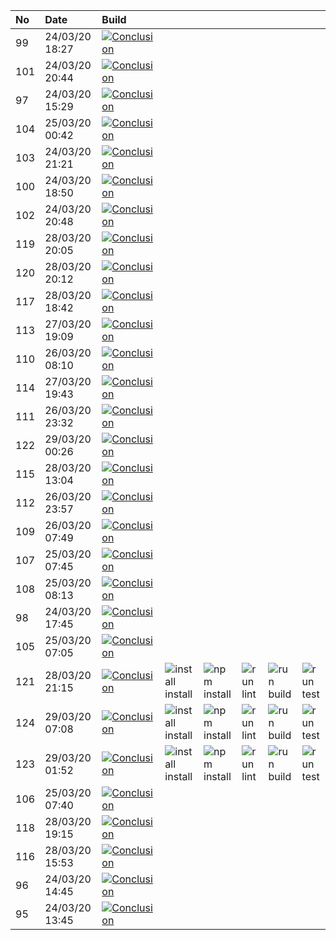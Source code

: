 | No  | Date           | Build                                                                                                                                                             |                                                                              |                                                                      |                                                                |                                                                  |                                                                |
| :-- | :------------- | :---------------------------------------------------------------------------------------------------------------------------------------------------------------- | :--------------------------------------------------------------------------- | :------------------------------------------------------------------- | :------------------------------------------------------------- | :--------------------------------------------------------------- | :------------------------------------------------------------- |
| 99  | 24/03/20 18:27 | [![Conclusion](https://img.shields.io/badge/build-pass-brightgreen)](https://github.com/e2e-boilerplate/playwright-commonjs-jasmine-expect/actions/runs/62573053) |                                                                              |                                                                      |                                                                |                                                                  |                                                                |
| 101 | 24/03/20 20:44 | [![Conclusion](https://img.shields.io/badge/build-pass-brightgreen)](https://github.com/e2e-boilerplate/playwright-commonjs-jasmine-expect/actions/runs/62641465) |                                                                              |                                                                      |                                                                |                                                                  |                                                                |
| 97  | 24/03/20 15:29 | [![Conclusion](https://img.shields.io/badge/build-pass-brightgreen)](https://github.com/e2e-boilerplate/playwright-commonjs-jasmine-expect/actions/runs/62472249) |                                                                              |                                                                      |                                                                |                                                                  |                                                                |
| 104 | 25/03/20 00:42 | [![Conclusion](https://img.shields.io/badge/build-pass-brightgreen)](https://github.com/e2e-boilerplate/playwright-commonjs-jasmine-expect/actions/runs/62739753) |                                                                              |                                                                      |                                                                |                                                                  |                                                                |
| 103 | 24/03/20 21:21 | [![Conclusion](https://img.shields.io/badge/build-pass-brightgreen)](https://github.com/e2e-boilerplate/playwright-commonjs-jasmine-expect/actions/runs/62659571) |                                                                              |                                                                      |                                                                |                                                                  |                                                                |
| 100 | 24/03/20 18:50 | [![Conclusion](https://img.shields.io/badge/build-pass-brightgreen)](https://github.com/e2e-boilerplate/playwright-commonjs-jasmine-expect/actions/runs/62581593) |                                                                              |                                                                      |                                                                |                                                                  |                                                                |
| 102 | 24/03/20 20:48 | [![Conclusion](https://img.shields.io/badge/build-pass-brightgreen)](https://github.com/e2e-boilerplate/playwright-commonjs-jasmine-expect/actions/runs/62642172) |                                                                              |                                                                      |                                                                |                                                                  |                                                                |
| 119 | 28/03/20 20:05 | [![Conclusion](https://img.shields.io/badge/build-pass-brightgreen)](https://github.com/e2e-boilerplate/playwright-commonjs-jasmine-expect/actions/runs/65533069) |                                                                              |                                                                      |                                                                |                                                                  |                                                                |
| 120 | 28/03/20 20:12 | [![Conclusion](https://img.shields.io/badge/build-pass-brightgreen)](https://github.com/e2e-boilerplate/playwright-commonjs-jasmine-expect/actions/runs/65544938) |                                                                              |                                                                      |                                                                |                                                                  |                                                                |
| 117 | 28/03/20 18:42 | [![Conclusion](https://img.shields.io/badge/build-pass-brightgreen)](https://github.com/e2e-boilerplate/playwright-commonjs-jasmine-expect/actions/runs/65506622) |                                                                              |                                                                      |                                                                |                                                                  |                                                                |
| 113 | 27/03/20 19:09 | [![Conclusion](https://img.shields.io/badge/build-pass-brightgreen)](https://github.com/e2e-boilerplate/playwright-commonjs-jasmine-expect/actions/runs/64974140) |                                                                              |                                                                      |                                                                |                                                                  |                                                                |
| 110 | 26/03/20 08:10 | [![Conclusion](https://img.shields.io/badge/build-pass-brightgreen)](https://github.com/e2e-boilerplate/playwright-commonjs-jasmine-expect/actions/runs/63768389) |                                                                              |                                                                      |                                                                |                                                                  |                                                                |
| 114 | 27/03/20 19:43 | [![Conclusion](https://img.shields.io/badge/build-pass-brightgreen)](https://github.com/e2e-boilerplate/playwright-commonjs-jasmine-expect/actions/runs/64985227) |                                                                              |                                                                      |                                                                |                                                                  |                                                                |
| 111 | 26/03/20 23:32 | [![Conclusion](https://img.shields.io/badge/build-pass-brightgreen)](https://github.com/e2e-boilerplate/playwright-commonjs-jasmine-expect/actions/runs/64309707) |                                                                              |                                                                      |                                                                |                                                                  |                                                                |
| 122 | 29/03/20 00:26 | [![Conclusion](https://img.shields.io/badge/build-pass-brightgreen)](https://github.com/e2e-boilerplate/playwright-commonjs-jasmine-expect/actions/runs/65636822) |                                                                              |                                                                      |                                                                |                                                                  |                                                                |
| 115 | 28/03/20 13:04 | [![Conclusion](https://img.shields.io/badge/build-pass-brightgreen)](https://github.com/e2e-boilerplate/playwright-commonjs-jasmine-expect/actions/runs/65373376) |                                                                              |                                                                      |                                                                |                                                                  |                                                                |
| 112 | 26/03/20 23:57 | [![Conclusion](https://img.shields.io/badge/build-pass-brightgreen)](https://github.com/e2e-boilerplate/playwright-commonjs-jasmine-expect/actions/runs/64316361) |                                                                              |                                                                      |                                                                |                                                                  |                                                                |
| 109 | 26/03/20 07:49 | [![Conclusion](https://img.shields.io/badge/build-pass-brightgreen)](https://github.com/e2e-boilerplate/playwright-commonjs-jasmine-expect/actions/runs/63750923) |                                                                              |                                                                      |                                                                |                                                                  |                                                                |
| 107 | 25/03/20 07:45 | [![Conclusion](https://img.shields.io/badge/build-pass-brightgreen)](https://github.com/e2e-boilerplate/playwright-commonjs-jasmine-expect/actions/runs/62952775) |                                                                              |                                                                      |                                                                |                                                                  |                                                                |
| 108 | 25/03/20 08:13 | [![Conclusion](https://img.shields.io/badge/build-pass-brightgreen)](https://github.com/e2e-boilerplate/playwright-commonjs-jasmine-expect/actions/runs/62974145) |                                                                              |                                                                      |                                                                |                                                                  |                                                                |
| 98  | 24/03/20 17:45 | [![Conclusion](https://img.shields.io/badge/build-pass-brightgreen)](https://github.com/e2e-boilerplate/playwright-commonjs-jasmine-expect/actions/runs/62548436) |                                                                              |                                                                      |                                                                |                                                                  |                                                                |
| 105 | 25/03/20 07:05 | [![Conclusion](https://img.shields.io/badge/build-pass-brightgreen)](https://github.com/e2e-boilerplate/playwright-commonjs-jasmine-expect/actions/runs/62928927) |                                                                              |                                                                      |                                                                |                                                                  |                                                                |
| 121 | 28/03/20 21:15 | [![Conclusion](https://img.shields.io/badge/build-pass-brightgreen)](https://github.com/e2e-boilerplate/playwright-commonjs-jasmine-expect/actions/runs/65572831) | ![install install](https://img.shields.io/badge/install-install-brightgreen) | ![npm install](https://img.shields.io/badge/npm-install-brightgreen) | ![run lint](https://img.shields.io/badge/run-lint-brightgreen) | ![run build](https://img.shields.io/badge/run-build-brightgreen) | ![run test](https://img.shields.io/badge/run-test-brightgreen) |
| 124 | 29/03/20 07:08 | [![Conclusion](https://img.shields.io/badge/build-fail-red)](https://github.com/e2e-boilerplate/playwright-commonjs-jasmine-expect/actions/runs/65778748)         | ![install install](https://img.shields.io/badge/install-install-red)         | ![npm install](https://img.shields.io/badge/npm-install-lightgray)   | ![run lint](https://img.shields.io/badge/run-lint-lightgray)   | ![run build](https://img.shields.io/badge/run-build-lightgray)   | ![run test](https://img.shields.io/badge/run-test-lightgray)   |
| 123 | 29/03/20 01:52 | [![Conclusion](https://img.shields.io/badge/build-pass-brightgreen)](https://github.com/e2e-boilerplate/playwright-commonjs-jasmine-expect/actions/runs/65663537) | ![install install](https://img.shields.io/badge/install-install-brightgreen) | ![npm install](https://img.shields.io/badge/npm-install-brightgreen) | ![run lint](https://img.shields.io/badge/run-lint-brightgreen) | ![run build](https://img.shields.io/badge/run-build-brightgreen) | ![run test](https://img.shields.io/badge/run-test-brightgreen) |
| 106 | 25/03/20 07:40 | [![Conclusion](https://img.shields.io/badge/build-pass-brightgreen)](https://github.com/e2e-boilerplate/playwright-commonjs-jasmine-expect/actions/runs/62951403) |                                                                              |                                                                      |                                                                |                                                                  |                                                                |
| 118 | 28/03/20 19:15 | [![Conclusion](https://img.shields.io/badge/build-pass-brightgreen)](https://github.com/e2e-boilerplate/playwright-commonjs-jasmine-expect/actions/runs/65521220) |                                                                              |                                                                      |                                                                |                                                                  |                                                                |
| 116 | 28/03/20 15:53 | [![Conclusion](https://img.shields.io/badge/build-pass-brightgreen)](https://github.com/e2e-boilerplate/playwright-commonjs-jasmine-expect/actions/runs/65439840) |                                                                              |                                                                      |                                                                |                                                                  |                                                                |
| 96  | 24/03/20 14:45 | [![Conclusion](https://img.shields.io/badge/build-pass-brightgreen)](https://github.com/e2e-boilerplate/playwright-commonjs-jasmine-expect/actions/runs/62444798) |                                                                              |                                                                      |                                                                |                                                                  |                                                                |
| 95  | 24/03/20 13:45 | [![Conclusion](https://img.shields.io/badge/build-fail-red)](https://github.com/e2e-boilerplate/playwright-commonjs-jasmine-expect/actions/runs/62407884)         |                                                                              |                                                                      |                                                                |                                                                  |                                                                |